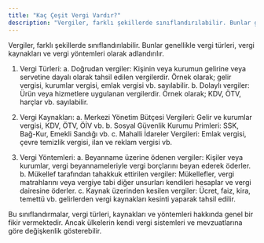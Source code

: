 ```yaml
---
title: "Kaç Çeşit Vergi Vardır?"
description: "Vergiler, farklı şekillerde sınıflandırılabilir. Bunlar genellikle vergi türleri, vergi kaynakları ve vergi yöntemleri olarak adlandırılır."
---
```


Vergiler, farklı şekillerde sınıflandırılabilir. Bunlar genellikle vergi türleri, vergi kaynakları ve vergi yöntemleri olarak adlandırılır.

1. Vergi Türleri:
   a. Doğrudan vergiler: Kişinin veya kurumun gelirine veya servetine dayalı olarak tahsil edilen vergilerdir. Örnek olarak; gelir vergisi, kurumlar vergisi, emlak vergisi vb. sayılabilir.
   b. Dolaylı vergiler: Ürün veya hizmetlere uygulanan vergilerdir. Örnek olarak; KDV, ÖTV, harçlar vb. sayılabilir.

2. Vergi Kaynakları:
   a. Merkezi Yönetim Bütçesi Vergileri: Gelir ve kurumlar vergisi, KDV, ÖTV, ÖİV vb.
   b. Sosyal Güvenlik Kurumu Primleri: SSK, Bağ-Kur, Emekli Sandığı vb.
   c. Mahalli İdareler Vergileri: Emlak vergisi, çevre temizlik vergisi, ilan ve reklam vergisi vb.

3. Vergi Yöntemleri:
   a. Beyanname üzerine ödenen vergiler: Kişiler veya kurumlar, vergi beyannameleriyle vergi borçlarını beyan ederek öderler.
   b. Mükellef tarafından tahakkuk ettirilen vergiler: Mükellefler, vergi matrahlarını veya vergiye tabi diğer unsurları kendileri hesaplar ve vergi dairesine öderler.
   c. Kaynak üzerinden kesilen vergiler: Ücret, faiz, kira, temettü vb. gelirlerden vergi kaynakları kesinti yaparak tahsil edilir.

Bu sınıflandırmalar, vergi türleri, kaynakları ve yöntemleri hakkında genel bir fikir vermektedir. Ancak ülkelerin kendi vergi sistemleri ve mevzuatlarına göre değişkenlik gösterebilir.
